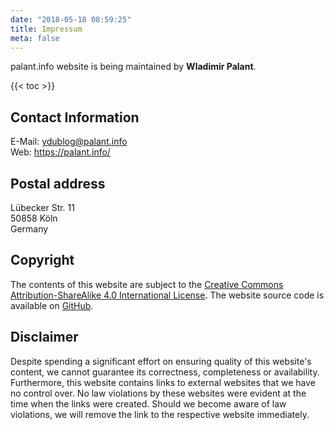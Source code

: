 ```yaml
---
date: "2018-05-18 08:59:25"
title: Impressum
meta: false
---
```


palant.info website is being maintained by **Wladimir Palant**.

{{< toc >}}

## Contact Information

E-Mail: <ydublog@palant.info><br>
Web: <https://palant.info/>

## Postal address

Lübecker Str. 11\
50858 Köln\
Germany

## Copyright

The contents of this website are subject to the [Creative Commons Attribution-ShareAlike 4.0 International License](http://creativecommons.org/licenses/by-sa/4.0/). The website source code is available on [GitHub](https://github.com/palant/palant.info/).

## Disclaimer

Despite spending a significant effort on ensuring quality of this website's content, we cannot guarantee its correctness, completeness or availability. Furthermore, this website contains links to external websites that we have no control over. No law violations by these websites were evident at the time when the links were created. Should we become aware of law violations, we will remove the link to the respective website immediately.
